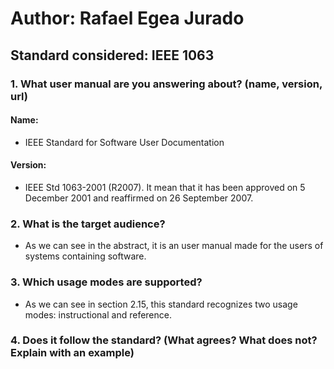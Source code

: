 

# Author: Rafael Egea Jurado

## Standard considered:  IEEE 1063

### 1. What user manual are you answering about? (name, version, url)
#### Name:
- IEEE Standard for Software User Documentation
 
#### Version:
- IEEE Std 1063-2001 (R2007). It mean that it has been approved on 5 December 2001 and reaffirmed on 26 September 2007.

### 2. What is the target audience?
- As we can see in the abstract, it is an user manual made for the users of systems containing software.

### 3. Which usage modes are supported?
- As we can see in section 2.15, this standard recognizes two usage modes: instructional and reference.

### 4. Does it follow the standard? (What agrees? What does not? Explain with an example)
